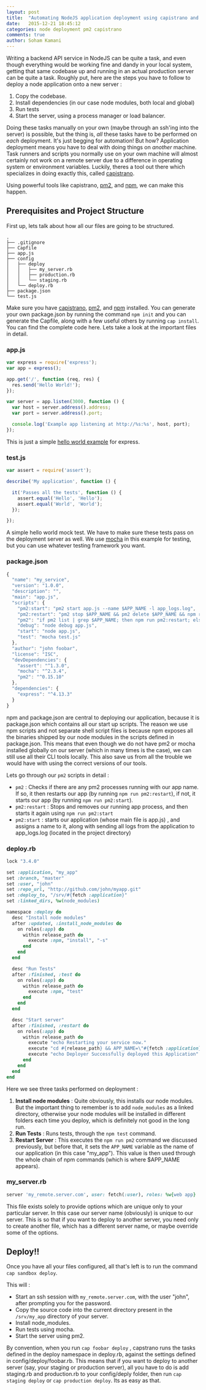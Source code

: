 ```yaml
---
layout: post
title:  "Automating NodeJS application deployment using capistrano and pm2"
date:   2015-12-21 18:45:12
categories: node deployment pm2 capistrano
comments: true
author: Soham Kamani
---
```


Writing a backend API service in NodeJS can be quite a task, and even though everything would be working fine and dandy in your local system, getting that same codebase up and running in an actual production server can be quite a task. Roughly put, here are the steps you have to follow to deploy a node application onto a new server :

1. Copy the codebase.
2. Install dependencies (in our case node modules, both local and global)
3. Run tests
4. Start the server, using a process manager or load balancer.

Doing these tasks manually on your own (maybe through an ssh'ing into the server) is possible, but the thing is, *all* these tasks have to be performed on *each* deployment. It's just begging for automation! But how? Application deployment means you have to deal with doing things on *another* machine. Task runners and scripts you normally use on your own machine will almost certainly not work on a remote server due to a difference in operating system or environment variables. Luckily, theres a tool out there which specializes in doing exactly this, called [capistrano](http://capistranorb.com/#).

Using powerful tools like capistrano, [pm2](https://github.com/Unitech/pm2), and [npm](https://www.npmjs.com/), we can make this happen.

## Prerequisites and Project Structure

First up, lets talk about how all our files are going to be structured.

```text
.
├── .gitignore
├── Capfile
├── app.js
├── config
│   ├── deploy
│   │   ├── my_server.rb
│   │   ├── production.rb
│   │   └── staging.rb
│   └── deploy.rb
├── package.json
└── test.js
```
Make sure you have [capistrano](http://capistranorb.com/#), [pm2](https://github.com/Unitech/pm2), and [npm](https://www.npmjs.com/) installed. You can generate your own package.json by running the command ```npm init``` and you can generate the Capfile, along with a few useful others by running ```cap install```.
You can find the complete code here.
Lets take a look at the important files in detail.

### app.js

```js
var express = require('express');
var app = express();

app.get('/', function (req, res) {
  res.send('Hello World!');
});

var server = app.listen(3000, function () {
  var host = server.address().address;
  var port = server.address().port;

  console.log('Example app listening at http://%s:%s', host, port);
});
```
This is just a simple [hello world example](http://expressjs.com/en/starter/hello-world.html) for express.

### test.js

```js
var assert = require('assert');

describe('My application', function () {

  it('Passes all the tests', function () {
    assert.equal('Hello', 'Hello');
    assert.equal('World', 'World');
  });

});
```
A simple hello world mock test. We have to make sure these tests pass on the deployment server as well. We use [mocha](https://mochajs.org/) in this example for testing, but you can use whatever testing framework you want.

### package.json

```js
{
  "name": "my_service",
  "version": "1.0.0",
  "description": "",
  "main": "app.js",
  "scripts": {
    "pm2:start": "pm2 start app.js --name $APP_NAME -l app_logs.log",
    "pm2:restart": "pm2 stop $APP_NAME && pm2 delete $APP_NAME && npm run pm2:start",
    "pm2": "if pm2 list | grep $APP_NAME; then npm run pm2:restart; else npm run pm2:start; fi",
    "debug": "node debug app.js",
    "start": "node app.js",
    "test": "mocha test.js"
  },
  "author": "john foobar",
  "license": "ISC",
  "devDependencies": {
    "assert": "^1.3.0",
    "mocha": "^2.3.4",
    "pm2": "^0.15.10"
  },
  "dependencies": {
    "express": "^4.13.3"
  }
}
```

npm and package.json are central to deploying our application, because it is package.json which contains all our start up scripts. The reason we use npm scripts and not separate shell script files is because npm exposes all the binaries shipped by our node modules in the scripts defined in package.json. This means that even though we do not have pm2 or mocha installed globally on our server (which in many times is the case), we can still use all their CLI tools locally. This also save us from all the trouble we would have with using the correct versions of our tools.

Lets go through our ```pm2``` scripts in detail :
- ```pm2``` : Checks if there are any pm2 processes running with our app name. If so, it then restarts our app (by running ```npm run pm2:restart```), if not, it starts our app (by running ```npm run pm2:start```).
-  ```pm2:restart``` : Stops and removes our running app process, and then starts it again using ```npm run pm2:start```
- ```pm2:start``` : starts our application (whose main file is app.js) , and assigns a name to it, along with sending all logs from the application to app_logs.log (located in the project directory)

### deploy.rb

```ruby
lock "3.4.0"

set :application, "my_app"
set :branch, "master"
set :user, "john"
set :repo_url, "http://github.com/john/myapp.git"
set :deploy_to, "/srv/#{fetch :application}"
set :linked_dirs, %w(node_modules)

namespace :deploy do
  desc "Install node modules"
  after :updated, :install_node_modules do
    on roles(:app) do
      within release_path do
        execute :npm, "install", "-s"
      end
    end
  end

  desc "Run Tests"
  after :finished, :test do
    on roles(:app) do
      within release_path do
        execute :npm, "test"
      end
    end
  end

  desc "Start server"
  after :finished, :restart do
    on roles(:app) do
      within release_path do
        execute "echo Restarting your service now."
        execute "cd #{release_path} && APP_NAME=\"#{fetch :application}\" npm run pm2"
        execute "echo Deployer Successfully deployed this Application"
      end
    end
  end
end
```

Here we see three tasks performed on deployment :  
1. **Install node modules** : Quite obviously, this installs our node modules. But the important thing to remember is to add ```node_modules``` as a linked directory, otherwise your node modules will be installed in different folders each time you deploy, which is definitely not good in the long run.  
1. **Run Tests** : Runs tests, through the ```npm test``` command.  
1. **Restart Server** : This executes the ```npm run pm2``` command we discussed previously, but before that, it sets the ```APP_NAME```   variable as the name of our application (in this case "my_app"). This value is then used through the whole chain of npm commands (which is where $APP_NAME appears).  

### my_server.rb

```ruby
server 'my_remote.server.com', user: fetch(:user), roles: %w{web app}
```
This file exists solely to provide options which are unique only to your particular server. In this case our server name (obviously) is unique to our server. This is so that if you want to deploy to another server, you need only to create another file, which has a different server name, or maybe override some of the options.

## Deploy!!

Once you have all your files configured, all that's left is to run the command ```cap sandbox deploy```.

This will :
- Start an ssh session with ```my_remote.server.com```, with the user "john", after prompting you for the password.
- Copy the source code into the current directory present in the ```/srv/my_app``` directory of your server.
- Install node_modules.
- Run tests using mocha.
- Start the server using pm2.

By convention, when you run ```cap foobar deploy``` , capstrano runs the tasks defined in the deploy namespace in deploy.rb, against the settings defined in config/deploy/foobar.rb. This means that if you want to deploy to another server (say, your staging or production server), all you have to do is add staging.rb and production.rb to your config/deply folder, then run ```cap staging deploy``` or ```cap production deploy```. Its as easy as that.
